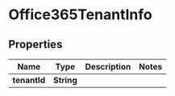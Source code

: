 

# Office365TenantInfo


## Properties

| Name | Type | Description | Notes |
|------------ | ------------- | ------------- | -------------|
|**tenantId** | **String** |  |  |



